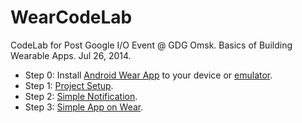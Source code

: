 WearCodeLab
===========

CodeLab for Post Google I/O Event @ GDG Omsk.
Basics of Building Wearable Apps.
Jul 26, 2014.

- Step 0: Install [Android Wear App](https://play.google.com/store/apps/details?id=com.google.android.wearable.app) to your device or [emulator](https://developer.android.com/training/wearables/apps/creating.html).
- Step 1: [Project Setup](https://github.com/korovyansk/WearCodeLab/tree/4f4d4b6ce96a26a0167f97910bc148b9b15c5ef2).
- Step 2: [Simple Notification](https://github.com/korovyansk/WearCodeLab/tree/ba602c9c2e4a605ed20956f3934934d019034d7a).
- Step 3: [Simple App on Wear](https://github.com/korovyansk/WearCodeLab/tree/fc560a7ee2bd61bb99c9edbd599d460d244d66aa).
